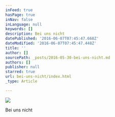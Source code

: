 ```yaml
---
inFeed: true
hasPage: true
inNav: false
inLanguage: null
keywords: []
description: Bei uns nicht
datePublished: '2016-06-07T07:45:47.668Z'
dateModified: '2016-06-07T07:45:47.448Z'
title: ''
author: []
sourcePath: _posts/2016-05-30-bei-uns-nicht.md
authors: []
publisher: null
starred: true
url: bei-uns-nicht/index.html
_type: Article

---
```

![](https://the-grid-user-content.s3-us-west-2.amazonaws.com/827a1226-51f2-4003-b208-64df6eeff1dc.jpg)

Bei uns nicht